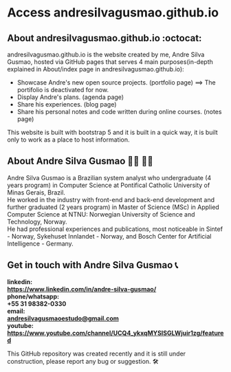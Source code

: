 # Access andresilvagusmao.github.io 
## About andresilvagusmao.github.io :octocat:
andresilvagusmao.github.io is the website created by me, Andre Silva Gusmao, hosted via GitHub pages that serves 4 main purposes(in-depth explained in About/index page in andresilvagusmao.github.io):
- Showcase Andre's new open source projects. (portfolio page) ==> The portifolio is deactivated for now.
- Display Andre's plans. (agenda page) 
- Share his experiences. (blog page)
- Share his personal notes and code written during online courses. (notes page) 

This website is built with bootstrap 5 and it is built in a quick way, it is built only to work as a place to host information.

## About Andre Silva Gusmao :student: :man_technologist:
Andre Silva Gusmao is a Brazilian system analyst who undergraduate (4 years program) in Computer Science at Pontifical Catholic University of Minas Gerais, Brazil.  
He worked in the industry with front-end and back-end development and further graduated (2 years program) in Master of Science (MSc) in Applied Computer Science at NTNU: Norwegian University of Science and Technology, Norway.  
He had professional experiences and publications, most noticeable in Sintef - Norway, Sykehuset Innlandet - Norway, and Bosch Center for Artificial Intelligence - Germany.

## Get in touch with Andre Silva Gusmao :telephone_receiver:
**linkedin:  
**https://www.linkedin.com/in/andre-silva-gusmao/**  
phone/whatsapp:  
**+55 31 98382-0330**  
email:  
**andresilvagusmaoestudo@gmail.com**  
youtube:  
https://www.youtube.com/channel/UCQ4_ykxqMYSISGLWjuir1zg/featured**  
 
This GitHub repository was created recently and it is still under construction, please report any bug or suggestion. :hammer_and_wrench:
